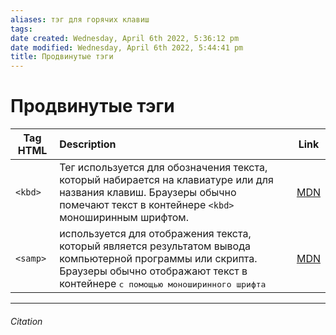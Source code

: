 ```yaml
---
aliases: тэг для горячих клавиш
tags: 
date created: Wednesday, April 6th 2022, 5:36:12 pm
date modified: Wednesday, April 6th 2022, 5:44:41 pm
title: Продвинутые тэги
---
```


# Продвинутые тэги

| Tag HTML      | Description                                                                                                                                                                                      | Link                                                                  |
| -------- |:------------------------------------------------------------------------------------------------------------------------------------------------------------------------------------------------ | --------------------------------------------------------------------- |
| `<kbd>`    | Тег  используется для обозначения текста, который набирается на клавиатуре или для названия клавиш. Браузеры обычно помечают текст в контейнере `<kbd> `моноширинным шрифтом.                    | [MDN](https://developer.mozilla.org/ru/docs/Web/HTML/Element/kbd)     |
| `<samp>` | используется для отображения текста, который является результатом вывода компьютерной программы или скрипта. Браузеры обычно отображают текст в контейнере <samp> с помощью моноширинного шрифта | [MDN](https://developer.mozilla.org/en-US/docs/Web/HTML/Element/samp) |

---

###### Citation
